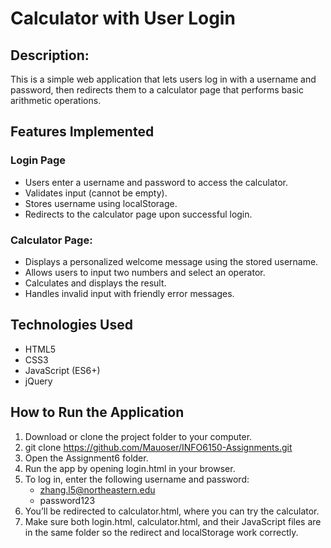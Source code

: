 # Calculator with User Login

## Description:

This is a simple web application that lets users log in with a username and password, then redirects them to a calculator page that performs basic arithmetic operations.

## Features Implemented

### Login Page

- Users enter a username and password to access the calculator.
- Validates input (cannot be empty).
- Stores username using localStorage.
- Redirects to the calculator page upon successful login.

### Calculator Page:

- Displays a personalized welcome message using the stored username.
- Allows users to input two numbers and select an operator.
- Calculates and displays the result.
- Handles invalid input with friendly error messages.

## Technologies Used

- HTML5
- CSS3
- JavaScript (ES6+)
- jQuery

## How to Run the Application

1. Download or clone the project folder to your computer.
2. git clone https://github.com/Mauoser/INFO6150-Assignments.git
3. Open the Assignment6 folder.
4. Run the app by opening login.html in your browser.
5. To log in, enter the following username and password:
   - zhang.l5@northeastern.edu
   - password123
6. You’ll be redirected to calculator.html, where you can try the calculator.
7. Make sure both login.html, calculator.html, and their JavaScript files are in the same folder so the redirect and localStorage work correctly.
